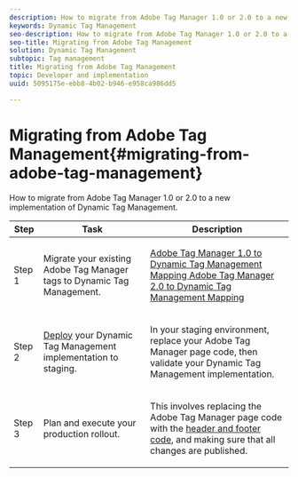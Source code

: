 ```yaml
---
description: How to migrate from Adobe Tag Manager 1.0 or 2.0 to a new implementation of Dynamic Tag Management.
keywords: Dynamic Tag Management
seo-description: How to migrate from Adobe Tag Manager 1.0 or 2.0 to a new implementation of Dynamic Tag Management.
seo-title: Migrating from Adobe Tag Management
solution: Dynamic Tag Management
subtopic: Tag management
title: Migrating from Adobe Tag Management
topic: Developer and implementation
uuid: 5095175e-ebb8-4b02-b946-e958ca986dd5

---
```


# Migrating from Adobe Tag Management{#migrating-from-adobe-tag-management}

How to migrate from Adobe Tag Manager 1.0 or 2.0 to a new implementation of Dynamic Tag Management.

<table id="table_69B33688983E4F4A8A7037043C449C68"> 
 <thead> 
  <tr> 
   <th colname="col01" class="entry"> Step </th> 
   <th colname="col1" class="entry"> Task </th> 
   <th colname="col2" class="entry"> Description </th> 
  </tr> 
 </thead>
 <tbody> 
  <tr> 
   <td colname="col01"> <p>Step 1 </p> </td> 
   <td colname="col1"> <p>Migrate your existing Adobe Tag Manager tags to Dynamic Tag Management. </p> </td> 
   <td colname="col2"> <p> <a href="../migration-to-and-from-dtm/atm1-migrate-map.md#concept_6F356E8BD67A403AB5A22017AAF2BF09" format="dita" scope="local"> Adobe Tag Manager 1.0 to Dynamic Tag Management Mapping </a> <a href="../migration-to-and-from-dtm/atm2-migrate-map.md#concept_15EAAF721AF9471BB3258213C5E58636" format="dita" scope="local"> Adobe Tag Manager 2.0 to Dynamic Tag Management Mapping </a> </p> </td> 
  </tr> 
  <tr> 
   <td colname="col01"> <p>Step 2 </p> </td> 
   <td colname="col1"> <p> <a href="../client-side-information/deployment.md#concept_09612483C4934E16B20F5E9DA3B7EB7D" format="dita" scope="local"> Deploy</a> your Dynamic Tag Management implementation to staging. </p> </td> 
   <td colname="col2"> <p>In your staging environment, replace your Adobe Tag Manager page code, then validate your Dynamic Tag Management implementation. </p> </td> 
  </tr> 
  <tr> 
   <td colname="col01"> <p>Step 3 </p> </td> 
   <td colname="col1"> <p>Plan and execute your production rollout. </p> </td> 
   <td colname="col2"> <p>This involves replacing the Adobe Tag Manager page code with the <a href="../client-side-information/deployment.md#concept_3F6A0A508F294FCBABEBA1DF540B781B" format="dita" scope="local"> header and footer code</a>, and making sure that all changes are published. </p> </td> 
  </tr> 
 </tbody> 
</table>

